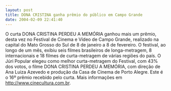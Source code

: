 ```yaml
---
layout: post
title: DONA CRISTINA ganha prêmio do público em Campo Grande
date: 2004-02-09 22:41:40
---
```

O curta DONA CRISTINA PERDEU A MEMÓRIA ganhou mais um prêmio, desta vez no Festival de Cinema e Vídeo de Campo Grande, realizado na capital do Mato Grosso do Sul de 8 de janeiro a 8 de fevereiro. O festival, ao longo de um mês, exibiu seis filmes brasileiros de longa-metragem, 8 internacionais e 18 filmes de curta-metragem de várias regiões do país. O Júri Popular elegeu como melhor curta-metragem do Festival, com 43% dos votos, o filme DONA CRISTINA PERDEU A MEMÓRIA, com direção de Ana Luiza Azevedo e produção da Casa de Cinema de Porto Alegre. Este é o 16º prêmio recebido pelo curta. Mais informações em http://www.cinecultura.com.br.